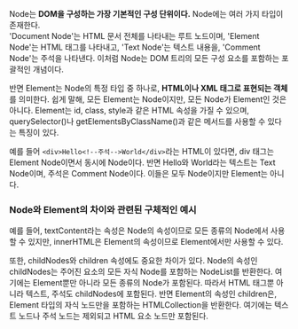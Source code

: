 Node는 <strong>DOM을 구성하는 가장 기본적인 구성 단위이다.</strong> Node에는 여러 가지 타입이 존재한다.<br/>
'Document Node'는 HTML 문서 전체를 나타내는 루트 노드이며, 'Element Node'는 HTML 태그를 나타내고, 'Text Node'는 텍스트 내용을, 'Comment Node'는 주석을 나타낸다. 이처럼 Node는 DOM 트리의 모든 구성 요소를 포함하는 포괄적인 개념이다.

반면 Element는 Node의 특정 타입 중 하나로, <strong>HTML이나 XML 태그로 표현되는 객체</strong>를 의미한다. 쉽게 말해, 모든 Element는 Node이지만, 모든 Node가 Element인 것은 아니다. Element는 id, class, style과 같은 HTML 속성을 가질 수 있으며, querySelector()나 getElementsByClassName()과 같은 메서드를 사용할 수 있다는 특징이 있다.

예를 들어 `<div>Hello<!--주석-->World</div>`라는 HTML이 있다면, div 태그는 Element Node이면서 동시에 Node이다. 반면 Hello와 World라는 텍스트는 Text Node이며, 주석은 Comment Node이다. 이들은 모두 Node이지만 Element는 아니다.

### Node와 Element의 차이와 관련된 구체적인 예시

예를 들어, textContent라는 속성은 Node의 속성이므로 모든 종류의 Node에서 사용할 수 있지만, innerHTML은 Element의 속성이므로 Element에서만 사용할 수 있다.

또한, childNodes와 children 속성에도 중요한 차이가 있다. Node의 속성인 childNodes는 주어진 요소의 모든 자식 Node를 포함하는 NodeList를 반환한다. 여기에는 Element뿐만 아니라 모든 종류의 Node가 포함된다. 따라서 HTML 태그뿐 아니라 텍스트, 주석도 childNodes에 포함된다. 반면 Element의 속성인 children은, Element 타입의 자식 노드만을 포함하는 HTMLCollection을 반환한다. 여기에는 텍스트 노드나 주석 노드는 제외되고 HTML 요소 노드만 포함된다.
